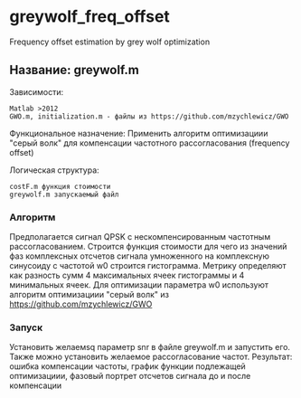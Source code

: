 # greywolf_freq_offset
Frequency offset estimation by grey wolf optimization

## Название: greywolf.m

Зависимости: 

	Matlab >2012
	GWO.m, initialization.m - файлы из https://github.com/mzychlewicz/GWO

Функциональное назначение: 
Применить алгоритм оптимизациии "серый волк" для компенсации частотного раcсогласования (frequency offset)

Логическая структура:
 
	costF.m функция стоимости
	greywolf.m запускаемый файл
	
### Алгоритм
Предполагается сигнал QPSK с нескомпенсированным частотным рассогласованием. 
Cтроится функция стоимости для чего из значений фаз комплексных отсчетов сигнала умноженного на комплексную синусоиду с частотой w0 строится гистограмма.
Метрику определяют как разность сумм 4 максимальных ячеек гистограммы и 4 минимальных ячеек.
Для оптимизации параметра w0 используют алгоритм оптимизациии "серый волк" из  https://github.com/mzychlewicz/GWO



### Запуск 

Установить желаемsq параметр snr в файле greywolf.m и запустить его.
Также можно установить желаемое рассогласование частот.
Результат: ошибка компенсации частоты, график функции подлежащей оптимизациии, фазовый портрет отсчетов сигнала до и после компенсации 
